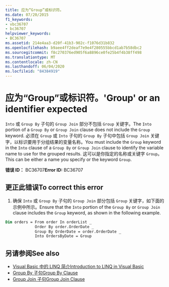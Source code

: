 ```yaml
---
title: 应为“Group”或标识符。
ms.date: 07/20/2015
f1_keywords:
- vbc36707
- bc36707
helpviewer_keywords:
- BC36707
ms.assetid: 214e4aa3-d20f-41b3-902c-f1076d31b832
ms.openlocfilehash: b9aee4ff2deaf7e9e4f280555bbcd1ab7b58dbc2
ms.sourcegitcommit: f8c270376ed905f6a8896ce0fe25b4f4b38ff498
ms.translationtype: MT
ms.contentlocale: zh-CN
ms.lasthandoff: 06/04/2020
ms.locfileid: "84384919"
---
```

# <a name="group-or-an-identifier-expected"></a><span data-ttu-id="968c0-102">应为“Group”或标识符。</span><span class="sxs-lookup"><span data-stu-id="968c0-102">'Group' or an identifier expected</span></span>
<span data-ttu-id="968c0-103">`Into` 或 `Group By` 子句的 `Group Join` 部分不包括 `Group` 关键字。</span><span class="sxs-lookup"><span data-stu-id="968c0-103">The `Into` portion of a `Group By` or `Group Join` clause does not include the `Group` keyword.</span></span> <span data-ttu-id="968c0-104">必须在 `Group` 或 `Into` 子句的 `Group By` 子句中包括 `Group Join` 关键字，以标识要用于分组结果的变量名称。</span><span class="sxs-lookup"><span data-stu-id="968c0-104">You must include the `Group` keyword in the `Into` clause of a `Group By` or `Group Join` clause to identify the variable name to use for the grouped results.</span></span> <span data-ttu-id="968c0-105">这可以是你指定的名称或关键字 `Group`。</span><span class="sxs-lookup"><span data-stu-id="968c0-105">This can be either a name you specify or the keyword `Group`.</span></span>  
  
 <span data-ttu-id="968c0-106">**错误 ID：** BC36707</span><span class="sxs-lookup"><span data-stu-id="968c0-106">**Error ID:** BC36707</span></span>  
  
## <a name="to-correct-this-error"></a><span data-ttu-id="968c0-107">更正此错误</span><span class="sxs-lookup"><span data-stu-id="968c0-107">To correct this error</span></span>  
  
1. <span data-ttu-id="968c0-108">确保 `Into` 或 `Group By` 子句的 `Group Join` 部分包括 `Group` 关键字，如下面的示例中所示。</span><span class="sxs-lookup"><span data-stu-id="968c0-108">Ensure that the `Into` portion of the `Group By` or `Group Join` clause includes the `Group` keyword, as shown in the following example.</span></span>  
  
```vb  
Dim orders = From order In orderList _  
             Order By order.OrderDate _  
             Group By OrderDate = order.OrderDate _  
             Into OrdersByDate = Group  
```  
  
## <a name="see-also"></a><span data-ttu-id="968c0-109">另请参阅</span><span class="sxs-lookup"><span data-stu-id="968c0-109">See also</span></span>

- [<span data-ttu-id="968c0-110">Visual Basic 中的 LINQ 简介</span><span class="sxs-lookup"><span data-stu-id="968c0-110">Introduction to LINQ in Visual Basic</span></span>](../programming-guide/language-features/linq/introduction-to-linq.md)
- [<span data-ttu-id="968c0-111">Group By 子句</span><span class="sxs-lookup"><span data-stu-id="968c0-111">Group By Clause</span></span>](../language-reference/queries/group-by-clause.md)
- [<span data-ttu-id="968c0-112">Group Join 子句</span><span class="sxs-lookup"><span data-stu-id="968c0-112">Group Join Clause</span></span>](../language-reference/queries/group-join-clause.md)
